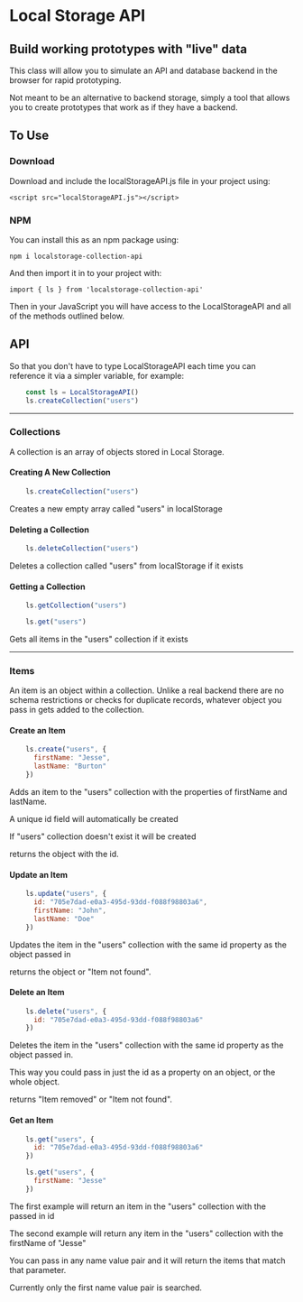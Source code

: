 # Local Storage API
## Build working prototypes with "live" data

This class will allow you to simulate an API and database backend in the browser for rapid prototyping.

Not meant to be an alternative to backend storage, simply a tool that allows you to create prototypes that work as if they have a backend.

## To Use

### Download
Download and include the localStorageAPI.js file in your project using:

    <script src="localStorageAPI.js"></script>

### NPM
You can install this as an npm package using:

    npm i localstorage-collection-api

And then import it in to your project with:

    import { ls } from 'localstorage-collection-api'

Then in your JavaScript you will have access to the LocalStorageAPI and all of the methods outlined below.

## API
So that you don't have to type LocalStorageAPI each time you can reference it via a simpler variable, for example:

```javascript
    const ls = LocalStorageAPI()
    ls.createCollection("users")
```

***

### Collections
A collection is an array of objects stored in Local Storage.

#### Creating A New Collection
```javascript
    ls.createCollection("users")
```
Creates a new empty array called "users" in localStorage

#### Deleting a Collection
```javascript
    ls.deleteCollection("users")
```
Deletes a collection called "users" from localStorage if it exists

#### Getting a Collection
```javascript
    ls.getCollection("users")
```

```javascript
    ls.get("users")
```
Gets all items in the "users" collection if it exists

***

### Items
An item is an object within a collection. Unlike a real backend there are no schema restrictions or checks for duplicate records, whatever object you pass in gets added to the collection.

#### Create an Item
```javascript
    ls.create("users", {
      firstName: "Jesse",
      lastName: "Burton"
    })
```

Adds an item to the "users" collection with the properties of firstName and lastName.

A unique id field will automatically be created

If "users" collection doesn't exist it will be created

returns the object with the id.

#### Update an Item
```javascript
    ls.update("users", {
      id: "705e7dad-e0a3-495d-93dd-f088f98803a6",
      firstName: "John",
      lastName: "Doe"
    })
```

Updates the item in the "users" collection with the same id property as the object passed in

returns the object or "Item not found".

#### Delete an Item
```javascript
    ls.delete("users", {
      id: "705e7dad-e0a3-495d-93dd-f088f98803a6"
    })
```

Deletes the item in the "users" collection with the same id property as the object passed in.

This way you could pass in just the id as a property on an object, or the whole object.

returns "Item removed" or "Item not found".

#### Get an Item
```javascript
    ls.get("users", {
      id: "705e7dad-e0a3-495d-93dd-f088f98803a6"
    })
```

```javascript
    ls.get("users", {
      firstName: "Jesse"
    })
```

The first example will return an item in the "users" collection with the passed in id

The second example will return any item in the "users" collection with the firstName of "Jesse"

You can pass in any name value pair and it will return the items that match that parameter.

Currently only the first name value pair is searched.